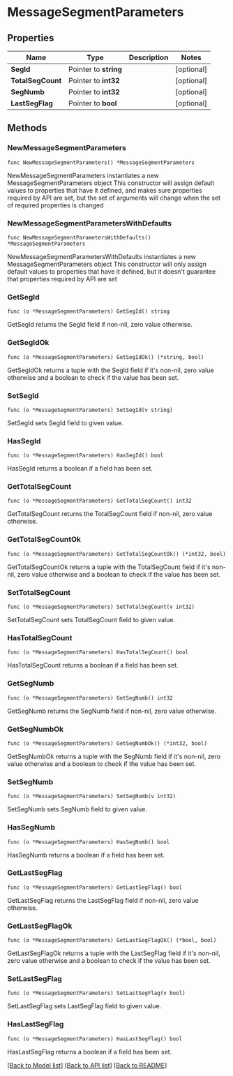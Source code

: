 # MessageSegmentParameters

## Properties

Name | Type | Description | Notes
------------ | ------------- | ------------- | -------------
**SegId** | Pointer to **string** |  | [optional] 
**TotalSegCount** | Pointer to **int32** |  | [optional] 
**SegNumb** | Pointer to **int32** |  | [optional] 
**LastSegFlag** | Pointer to **bool** |  | [optional] 

## Methods

### NewMessageSegmentParameters

`func NewMessageSegmentParameters() *MessageSegmentParameters`

NewMessageSegmentParameters instantiates a new MessageSegmentParameters object
This constructor will assign default values to properties that have it defined,
and makes sure properties required by API are set, but the set of arguments
will change when the set of required properties is changed

### NewMessageSegmentParametersWithDefaults

`func NewMessageSegmentParametersWithDefaults() *MessageSegmentParameters`

NewMessageSegmentParametersWithDefaults instantiates a new MessageSegmentParameters object
This constructor will only assign default values to properties that have it defined,
but it doesn't guarantee that properties required by API are set

### GetSegId

`func (o *MessageSegmentParameters) GetSegId() string`

GetSegId returns the SegId field if non-nil, zero value otherwise.

### GetSegIdOk

`func (o *MessageSegmentParameters) GetSegIdOk() (*string, bool)`

GetSegIdOk returns a tuple with the SegId field if it's non-nil, zero value otherwise
and a boolean to check if the value has been set.

### SetSegId

`func (o *MessageSegmentParameters) SetSegId(v string)`

SetSegId sets SegId field to given value.

### HasSegId

`func (o *MessageSegmentParameters) HasSegId() bool`

HasSegId returns a boolean if a field has been set.

### GetTotalSegCount

`func (o *MessageSegmentParameters) GetTotalSegCount() int32`

GetTotalSegCount returns the TotalSegCount field if non-nil, zero value otherwise.

### GetTotalSegCountOk

`func (o *MessageSegmentParameters) GetTotalSegCountOk() (*int32, bool)`

GetTotalSegCountOk returns a tuple with the TotalSegCount field if it's non-nil, zero value otherwise
and a boolean to check if the value has been set.

### SetTotalSegCount

`func (o *MessageSegmentParameters) SetTotalSegCount(v int32)`

SetTotalSegCount sets TotalSegCount field to given value.

### HasTotalSegCount

`func (o *MessageSegmentParameters) HasTotalSegCount() bool`

HasTotalSegCount returns a boolean if a field has been set.

### GetSegNumb

`func (o *MessageSegmentParameters) GetSegNumb() int32`

GetSegNumb returns the SegNumb field if non-nil, zero value otherwise.

### GetSegNumbOk

`func (o *MessageSegmentParameters) GetSegNumbOk() (*int32, bool)`

GetSegNumbOk returns a tuple with the SegNumb field if it's non-nil, zero value otherwise
and a boolean to check if the value has been set.

### SetSegNumb

`func (o *MessageSegmentParameters) SetSegNumb(v int32)`

SetSegNumb sets SegNumb field to given value.

### HasSegNumb

`func (o *MessageSegmentParameters) HasSegNumb() bool`

HasSegNumb returns a boolean if a field has been set.

### GetLastSegFlag

`func (o *MessageSegmentParameters) GetLastSegFlag() bool`

GetLastSegFlag returns the LastSegFlag field if non-nil, zero value otherwise.

### GetLastSegFlagOk

`func (o *MessageSegmentParameters) GetLastSegFlagOk() (*bool, bool)`

GetLastSegFlagOk returns a tuple with the LastSegFlag field if it's non-nil, zero value otherwise
and a boolean to check if the value has been set.

### SetLastSegFlag

`func (o *MessageSegmentParameters) SetLastSegFlag(v bool)`

SetLastSegFlag sets LastSegFlag field to given value.

### HasLastSegFlag

`func (o *MessageSegmentParameters) HasLastSegFlag() bool`

HasLastSegFlag returns a boolean if a field has been set.


[[Back to Model list]](../README.md#documentation-for-models) [[Back to API list]](../README.md#documentation-for-api-endpoints) [[Back to README]](../README.md)


